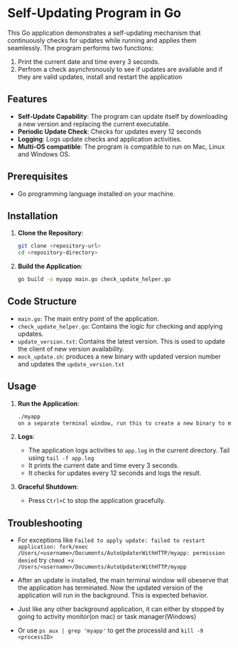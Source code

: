 # Self-Updating Program in Go

This Go application demonstrates a self-updating mechanism that continuously checks for updates while running and applies them seamlessly. The program performs two functions:
 1. Print the current date and time every 3 seconds.
 2. Perfrom a check asynchronously to see if updates are available and if they are valid updates, install and restart the application


## Features

- **Self-Update Capability**: The program can update itself by downloading a new version and replacing the current executable.
- **Periodic Update Check**: Checks for updates every 12 seconds
- **Logging**: Logs update checks and application activities.
- **Multi-OS compatible**: The program is compatible to run on Mac, Linux and Windows OS.

## Prerequisites

- Go programming language installed on your machine.

## Installation

1. **Clone the Repository**:
    ```sh
    git clone <repository-url>
    cd <repository-directory>
    ```

2. **Build the Application**:
    ```sh
    go build -o myapp main.go check_update_helper.go
    ```

## Code Structure

- `main.go`: The main entry point of the application.
- `check_update_helper.go`: Contains the logic for checking and applying updates.
- `update_version.txt`: Contains the latest version. This is used to update the client of new version availability.
- `mock_update.sh`: produces a new binary with updated version number and updates the `update_version.txt`

## Usage

1. **Run the Application**:
    ```sh
    ./myapp
    on a separate terminal window, run this to create a new binary to mock an update : . ./mock_update.sh
    ```

2. **Logs**:
    - The application logs activities to `app.log` in the current directory. Tail using `tail -f app.log`
    - It prints the current date and time every 3 seconds.
    - It checks for updates every 12 seconds and logs the result.

3. **Graceful Shutdown**:
    - Press `Ctrl+C` to stop the application gracefully.


## Troubleshooting

- For exceptions like `Failed to apply update: failed to restart application: fork/exec /Users/<username>/Documents/AutoUpdaterWithHTTP/myapp: permission denied` try `chmod +x /Users/<username>/Documents/AutoUpdaterWithHTTP/myapp`

- After an update is installed, the main terminal window will obeserve that the application has terminated. Now the updated version of the application will run in the background. This is expected behavior. 
 - Just like any other background application, it can either by stopped by going to activity monitor(on mac) or task manager(Windows)
 - Or use `ps aux | grep 'myapp'` to get the processId and `kill -9 <processID>`